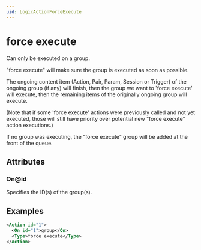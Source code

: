 ```yaml
---
uid: LogicActionForceExecute
---
```


# force execute

Can only be executed on a group.

"force execute" will make sure the group is executed as soon as possible.

The ongoing content item (Action, Pair, Param, Session or Trigger) of the ongoing group (if any) will finish, then the group we want to 'force execute' will execute, then the remaining items of the originally ongoing group will execute.

(Note that if some 'force execute' actions were previously called and not yet executed, those will still have priority over potential new "force execute" action executions.)

If no group was executing, the "force execute" group will be added at the front of the queue.

## Attributes

### On@id

Specifies the ID(s) of the group(s).

## Examples

```xml
<Action id="1">
  <On id="1">group</On>
  <Type>force execute</Type>
</Action>
```
